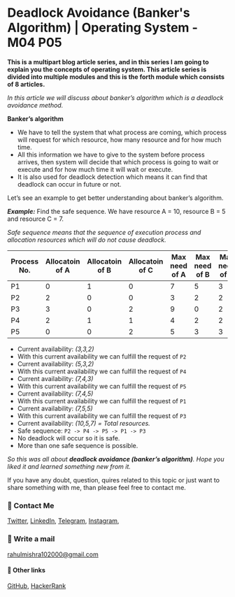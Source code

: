 # Deadlock Avoidance (Banker's Algorithm) | Operating System - M04 P05

**This is a multipart blog article series, and in this series I am going to explain you the concepts of operating system. This article series is divided into multiple modules and this is the forth module which consists of 8 articles.**

_In this article we will discuss about banker’s algorithm which is a deadlock avoidance method._

**Banker’s algorithm**
- We have to tell the system that what process are coming, which process will request for which resource, how many resource and for how much time.
- All this information we have to give to the system before process arrives, then system will decide that which process is going to wait or execute and for how much time it will wait or execute.
- It is also used for deadlock detection which means it can find that deadlock can occur in future or not.

Let’s see an example to get better understanding about banker’s algorithm.

***Example:*** Find the safe sequence. We have resource A = 10, resource B = 5 and resource C = 7.

_Safe sequence means that the sequence of execution process and allocation resources which will do not cause deadlock._

Process No. | Allocatoin of A | Allocatoin of B | Allocatoin of C | Max need of A | Max need of B | Max need of C | Current availability of A | Current availability of B | Current availability of C | Remaining need of A | Remaining need of B | Remaining need of C | 
--- | --- | --- | --- | --- | --- | --- | --- | --- | --- | --- | --- | --- |
P1 | 0 | 1 | 0 | 7 | 5 | 3 | 3 | 3	| 2 | 7 | 4 | 3 |
P2 | 2 | 0 | 0 | 3 | 2 |2 | 5 | 3 | 2 |	1 |	2 |	2
P3 | 3 | 0	| 2	| 9	| 0 | 2	| 7	| 4	| 3	| 6	| 0 | 0
P4 | 2	| 1	| 1	| 4	| 2	| 2	| 7	| 4	| 5	| 2	| 1	| 1
P5	| 0	| 0	| 2	| 5	| 3	| 3	| 7	| 5	| 5	| 5	| 3	| 1

- Current availability: _(3,3,2)_
- With this current availability we can fulfill the request of `P2`
- Current availability: _(5,3,2)_
- With this current availability we can fulfill the request of `P4`
- Current availability: _(7,4,3)_
- With this current availability we can fulfill the request of `P5`
- Current availability: _(7,4,5)_
- With this current availability we can fulfill the request of `P1`
- Current availability: _(7,5,5)_
- With this current availability we can fulfill the request of `P3`
- Current availability: _(10,5,7) = Total resources._
- Safe sequence: `P2 -> P4 -> P5 -> P1 -> P3` 
- No deadlock will occur so it is safe.
- More than one safe sequence is possible.

_So this was all about **deadlock avoidance (banker’s algorithm)**. Hope you liked it and learned something new from it._

If you have any doubt, question, quires related to this topic or just want to share something with me, than please feel free to contact me. 

### 📱 Contact Me

[Twitter](https://twitter.com/r_mishra10),
[LinkedIn](https://www.linkedin.com/in/rahul-mishra-66210b185),
[Telegram](https://t.me/rahul_mishra10),
[Instagram](https://www.instagram.com/rahul_mishra10/?hl=en),

### 📧 Write a mail
<rahulmishra102000@gmail.com>

#### 🚀 Other links

[GitHub](https://github.com/rahulMishra05),
[HackerRank](https://www.hackerrank.com/rahulmishra10201)